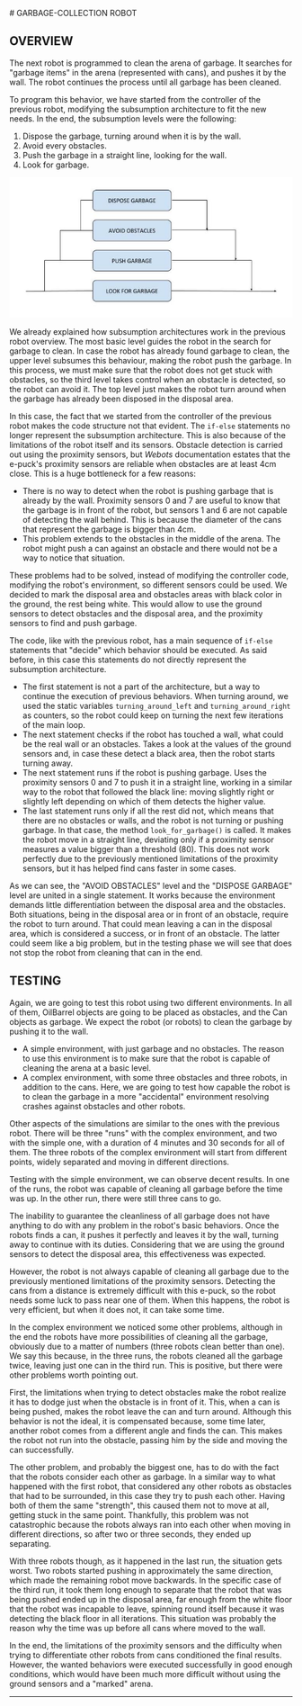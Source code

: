 # GARBAGE-COLLECTION ROBOT

## OVERVIEW

The next robot is programmed to clean the arena of garbage. It searches for "garbage items" in the arena (represented with cans), and pushes it by the wall. The robot continues the process until all garbage has been cleaned. 

To program this behavior, we have started from the controller of the previous robot, modifying the subsumption architecture to fit the new needs. In the end, the subsumption levels were the following:

1. Dispose the garbage, turning around when it is by the wall.
2. Avoid every obstacles.
3. Push the garbage in a straight line, looking for the wall.
4. Look for garbage.

![](images/GarbageDiagram.jpg)

We already explained how subsumption architectures work in the previous robot overview. The most basic level guides the robot in the search for garbage to clean. In case the robot has already found garbage to clean, the upper level subsumes this behaviour, making the robot push the garbage. In this process, we must make sure that the robot does not get stuck with obstacles, so the third level takes control when an obstacle is detected, so the robot can avoid it. The top level just makes the robot turn around when the garbage has already been disposed in the disposal area. 

In this case, the fact that we started from the controller of the previous robot makes the code structure not that evident. The `if-else` statements no longer represent the subsumption architecture. This is also because of the limitations of the robot itself and its sensors. Obstacle detection is carried out using the proximity sensors, but *Webots* documentation estates that the e-puck's proximity sensors are reliable when obstacles are at least 4cm close. This is a huge bottleneck for a few reasons:

* There is no way to detect when the robot is pushing garbage that is already by the wall. Proximity sensors 0 and 7 are useful to know that the garbage is in front of the robot, but sensors 1 and 6 are not capable of detecting the wall behind. This is because the diameter of the cans that represent the garbage is bigger than 4cm.
* This problem extends to the obstacles in the middle of the arena. The robot might push a can against an obstacle and there would not be a way to notice that situation. 

These problems had to be solved, instead of modifying the controller code, modifying the robot's environment, so different sensors could be used. We decided to mark the disposal area and obstacles areas with black color in the ground, the rest being white. This would allow to use the ground sensors to detect obstacles and the disposal area, and the proximity sensors to find and push garbage. 

The code, like with the previous robot, has a main sequence of `if-else` statements that "decide" which behavior should be executed. As said before, in this case this statements do not directly represent the subsumption architecture.

* The first statement is not a part of the architecture, but a way to continue the execution of previous behaviors. When turning around, we used the static variables `turning_around_left` and `turning_around_right` as counters, so the robot could keep on turning the next few iterations of the main loop.
* The next statement checks if the robot has touched a wall, what could be the real wall or an obstacles. Takes a look at the values of the ground sensors and, in case these detect a black area, then the robot starts turning away.
* The next statement runs if the robot is pushing garbage. Uses the proximity sensors 0 and 7 to push it in a straight line, working in a similar way to the robot that followed the black line: moving slightly right or slightly left depending on which of them detects the higher value. 
* The last statement runs only if all the rest did not, which means that there are no obstacles or walls, and the robot is not turning or pushing garbage. In that case, the method `look_for_garbage()` is called. It makes the robot move in a straight line, deviating only if a proximity sensor measures a value bigger than a threshold (80). This does not work perfectly due to the previously mentioned limitations of the proximity sensors, but it has helped find cans faster in some cases. 

As we can see, the "AVOID OBSTACLES" level and the "DISPOSE GARBAGE" level are united in a single statement. It works because the environment demands little differentiation between the disposal area and the obstacles. Both situations, being in the disposal area or in front of an obstacle, require the robot to turn around. That could mean leaving a can in the disposal area, which is considered a success, or in front of an obstacle. The latter could seem like a big problem, but in the testing phase we will see that does not stop the robot from cleaning that can in the end. 



## TESTING

Again, we are going to test this robot using two different environments. In all of them, OilBarrel objects are going to be placed as obstacles, and the Can objects as garbage. We expect the robot (or robots) to clean the garbage by pushing it to the wall.

* A simple environment, with just garbage and no obstacles. The reason to use this environment is to make sure that the robot is capable of cleaning the arena at a basic level. 
* A complex environment, with some three obstacles and three robots, in addition to the cans. Here, we are going to test how capable the robot is to clean the garbage in a more "accidental" environment resolving crashes against obstacles and other robots.

Other aspects of the simulations are similar to the ones with the previous robot. There will be three "runs" with the complex environment, and two with the simple one, with a duration of 4 minutes and 30 seconds for all of them. The three robots of the complex environment will start from different points, widely separated and moving in different directions. 

Testing with the simple environment, we can observe decent results. In one of the runs, the robot was capable of cleaning all garbage before the time was up. In the other run, there were still three cans to go. 

The inability to guarantee the cleanliness of all garbage does not have anything to do with any problem in the robot's basic behaviors. Once the robots finds a can, it pushes it perfectly and leaves it by the wall, turning away to continue with its duties. Considering that we are using the ground sensors to detect the disposal area, this effectiveness was expected.

However, the robot is not always capable of cleaning all garbage due to the previously mentioned limitations of the proximity sensors. Detecting the cans from a distance is extremely difficult with this e-puck, so the robot needs some luck to pass near one of them. When this happens, the robot is very efficient, but when it does not, it can take some time. 

In the complex environment we noticed some other problems, although in the end the robots have more possibilities of cleaning all the garbage, obviously due to a matter of numbers (three robots clean better than one). We say this because, in the three runs, the robots cleaned all the garbage twice, leaving just one can in the third run. This is positive, but there were other problems worth pointing out. 

First, the limitations when trying to detect obstacles make the robot realize it has to dodge just when the obstacle is in front of it. This, when a can is being pushed, makes the robot leave the can and turn around. Although this behavior is not the ideal, it is compensated because, some time later, another robot comes from a different angle and finds the can. This makes the robot not run into the obstacle, passing him by the side and moving the can successfully. 

The other problem, and probably the biggest one, has to do with the fact that the robots consider each other as garbage. In a similar way to what happened with the first robot, that considered any other robots as obstacles that had to be surrounded, in this case they try to push each other. Having both of them the same "strength", this caused them not to move at all, getting stuck in the same point. Thankfully, this problem was not catastrophic because the robots always ran into each other when moving in different directions, so after two or three seconds, they ended up separating. 

With three robots though, as it happened in the last run, the situation gets worst. Two robots started pushing in approximately the same direction, which made the remaining robot move backwards. In the specific case of the third run, it took them long enough to separate that the robot that was being pushed ended up in the disposal area, far enough from the white floor that the robot was incapable to leave, spinning round itself because it was detecting the black floor in all iterations. This situation was probably the reason why the time was up before all cans where moved to the wall. 

In the end, the limitations of the proximity sensors and the difficulty when trying to differentiate other robots from cans conditioned the final results. However, the wanted behaviors were executed successfully in good enough conditions, which would have been much more difficult without using the ground sensors and a "marked" arena. 

























---